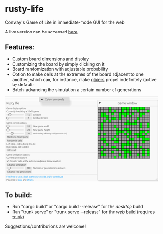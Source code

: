 # rusty-life
Conway's Game of Life in immediate-mode GUI for the web

A live version can be accessed [here](https://rustylife.netlify.app/)

## Features:
* Custom board dimensions and display
* Customizing the board by simply clicking on it
* Board randomization with adjustable probability
* Option to make cells at the extremes of the board adjacent to one another, which can, for instance, make [gliders](https://conwaylife.com/wiki/Glider) propel indefinitely (active by default)
* Batch-advancing the simulation a certain number of generations

![Sample image](sample_image.png)

## To build:
* Run "cargo build" or "cargo build --release" for the *desktop* build
* Run "trunk serve" or "trunk serve --release" for the *web* build (requires [trunk](https://github.com/trunk-rs/trunk))

Suggestions/contributions are welcome!